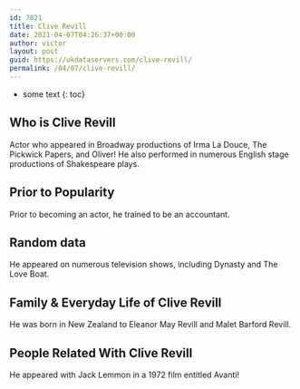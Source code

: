 ```yaml
---
id: 7821
title: Clive Revill
date: 2021-04-07T04:26:37+00:00
author: victor
layout: post
guid: https://ukdataservers.com/clive-revill/
permalink: /04/07/clive-revill/
---
```


* some text
{: toc}


## Who is Clive Revill



Actor who appeared in Broadway productions of Irma La Douce, The Pickwick Papers, and Oliver! He also performed in numerous English stage productions of Shakespeare plays.

                
                
                
## Prior to Popularity



Prior to becoming an actor, he trained to be an accountant.

                
                
                
## Random data



He appeared on numerous television shows, including Dynasty and The Love Boat.

                
                
                
## Family & Everyday Life of Clive Revill



He was born in New Zealand to Eleanor May Revill and Malet Barford Revill.

                
                
                
## People Related With Clive Revill



He appeared with Jack Lemmon in a 1972 film entitled Avanti!

                
              
            
          
          
          